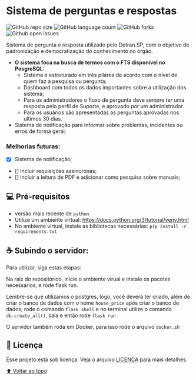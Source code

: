 # Sistema de perguntas e respostas



![GitHub repo size](https://img.shields.io/github/repo-size/alehkiz/Vega?style=for-the-badge)
![GitHub language count](https://img.shields.io/github/languages/count/alehkiz/Vega?style=for-the-badge)
![GitHub forks](https://img.shields.io/github/forks/alehkiz/Vega?style=for-the-badge)
![Github open issues](https://img.shields.io/github/issues/alehkiz/Vega?style=for-the-badge)


Sistema de pergunta e resposta utilizado pelo Detran.SP, com o objetivo de padronização e democratização do conhecimento no órgão. 

* **O sistema foca na busca de termos com o FTS disponível no PosgreSQL:**
  * Sistema é estruturado em três pilares de acordo com o nível de quem faz a pesquisa ou pergunta;
  * Dashboard com todos os dados importantes sobre a utilização dos sistema;
  * Para os administradores o fluxo de pergunta deve sempre ter uma resposta pelo perfil de Suporte, e aprovado por um administrador.
  * Para os usuários são apresentadas as perguntas aprovadas nos ultimos 30 dias.
* Sistema de notificação para informar sobre problemas, incidentes ou erros de forma geral;

### Melhorias futuras:

- [X] Sistema de notificação;
- [] Incluir requisições assincronas;
- [] Incluir a leitura de PDF e adicionar como pesquisa sobre manuais;

## 💻 Pré-requisitos

* versão mais recente de `python`
* Utilize um ambiente virtual: https://docs.python.org/3/tutorial/venv.html
* No ambiente virtual, instale as bibliotecas necessárias: `pip install -r requirements.txt`

## ☕ Subindo o servidor:

Para utilizar, siga estas etapas:

Na raiz do repositórico, inicie o ambiente virual e instale os pacotes necessários, e rode flask run.

Lembre-se que utilizamos o postgres, logo, você deverá ter criado, além de criar o banco de dados com o nome `house_price` após criar o banco de dados, rode o comando `flask shell` e no terminal utilize o comando `db.create_all()`, saia e então rode `flask run`

O servidor também roda em Docker, para isso rode o arquivo `docker.sh`


## 📝 Licença

Esse projeto está sob licença. Veja o arquivo [LICENÇA](LICENSE.md) para mais detalhes.

[⬆ Voltar ao topo](#Vega)<br>
